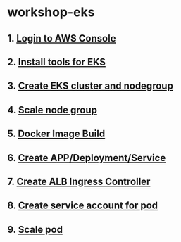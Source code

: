 # workshop-eks

## 1. [Login to AWS Console](login-to-aws-console.md)

## 2. [Install tools for EKS](install-tools-for-eks.md)

## 3. [Create EKS cluster and nodegroup](create-eks-cluster-and-nodegroup.md)

## 4. [Scale node group](scale-node-group.md)

## 5. [Docker Image Build](docker-image-build.md)

## 6. [Create APP/Deployment/Service](create-app.md)

## 7. [Create ALB Ingress Controller](create-alb.md)

## 8. [Create service account for pod](create-service-account.md)

## 9. [Scale pod](scale-pod.md)
